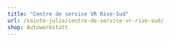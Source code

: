 ```yaml
---
title: "Centre de service VR Rive-Sud"
url: /sainte-julie/centre-de-service-vr-rive-sud/
shop: Autowerkstatt
---
```

